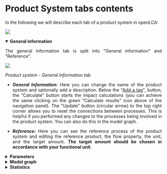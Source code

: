 # Product System tabs contents

<div style='text-align: justify;'>

In the following we will describe each tab of a product system in openLCA:

![](../media/prod_sys_tabs.png)

<details open>
<summary><b>General information</b></summary>

The general information tab is split into "General information" and "Reference". 

![](../media/product_system_general_information_tab_2.png)

_Product system - General information tab_
	
- _**General Information:**_ Here you can change the name of the product system and optionally add a description. Below the "[Add a tag](../cheat/tags.md)", button, the "Calculate" button starts the impact calculations (you can achieve the same clicking on the green "Calculate results" icon above of the navigation panel). The "Update" button (circular arrow) to the top right corner allows you to reset the connections between processes. This is helpful if you performed any changes to the processes being involved in the product system. You can also do this in the model graph.

- _**Reference:**_ Here you can see the reference process of the product system and editing the reference product, the flow property, the unit, and the target amount. **The target amount should be chosen in accordance with your functional unit**. 


</details>


<details>
<summary><b>Parameters</b></summary>

	
At the product system level, you can add "[Parameters](../parameters/parameters.md)"
by selecting the green "+" button at the end of the "Parameters" bar. It is not possible to create new parameters on the product system level, but you can add parameters that are already defined in processes. You can customize the parameters you add by selecting one and then change the amount, the uncertainty or the description. To select multiple parameters at once use your keyboard's "Shift" button. The amounts saved in a product system will override those saved in a process, for the given product system. However, the values saved in the process will not change.

</details>


<details>
<summary><b>Model graph</b></summary>

	
The model graph is a tool to visualize and modify the product system, with all its processes and the connections between them. Check the ["Model graph"](./model_graph.md) section for details.


</details>




<details>
<summary><b>Statistics</b></summary>

The Statistics section gives you some basic numbers and facts about the product system, like the number of processes that compose it, links, whether the graph is connected, and the name of the reference process. If the graph is not connected, there is at least one section that is not linked to the reference process; such a non-connected section cannot be scaled in relation to the reference process, evidently, and thus cannot be calculated. The statistics sheet also provides information about provider linking and processes with the highest in-degree and out-degree. The in-degree counts how many connected input flows a process has. The out-degree shows how many times a process is linked to other processes in the product system. 

![](../media/model_graph_statistics.png)

_Product system's statistics_


</details>


</div>
